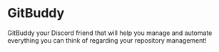 # GitBuddy
GitBuddy your Discord friend that will help you manage and automate everything you can think of regarding your repository management!
